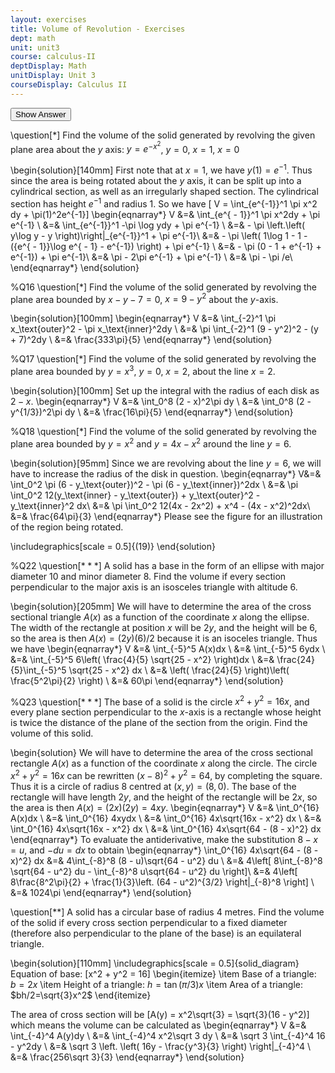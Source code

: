 ```yaml
---
layout: exercises
title: Volume of Revolution - Exercises
dept: math
unit: unit3
course: calculus-II
deptDisplay: Math
unitDisplay: Unit 3
courseDisplay: Calculus II
---
```


<div class="answerBox">
<button onclick="myFunction('answer1')" class="answerButton">Show Answer</button>
<div  id="answer1" class="answer" >

\question[$*$] Find the volume of the solid generated by revolving the given plane area about the $y$ axis: $y = e^{-x^2}$, $y = 0$, $x = 1$, $x = 0$

\begin{solution}[140mm]
First note that at $x = 1$, we have $y(1) = e^{-1}$. Thus since the area is being rotated about the $y$ axis, it can be split up into a cylindrical section, as well as an irregularly shaped section. The cylindrical section has height $e^{-1}$ and radius $1$. 
So we have \[ V = \int_{e^{-1}}^1 \pi x^2 dy + \pi(1)^2e^{-1}\]
\begin{eqnarray*}
V &=& \int_{e^{ - 1}}^1 \pi x^2dy  + \pi e^{-1} \\
&=& \int_{e^{-1}}^1 -\pi \log ydy  + \pi e^{-1} \\
&=&  - \pi \left.\left( y\log y - y \right)\right|_{e^{-1}}^1 + \pi e^{-1}\\
&=&  - \pi \left( 1\log 1 - 1 - ({e^{ - 1}}\log e^{ - 1} - e^{-1}) \right) + \pi e^{-1} \\
&=&  - \pi (0 - 1 + e^{-1} + e^{-1}) + \pi e^{-1}\\
&=& \pi  - 2\pi e^{-1} + \pi e^{-1} \\
&=& \pi  - \pi /e\\
\end{eqnarray*}
\end{solution}

%Q16
\question[$*$] Find the volume of the solid generated by revolving the plane area bounded by $x - y - 7 = 0$, $x = 9 - y^2$ about the $y$-axis.

\begin{solution}[100mm]
\begin{eqnarray*}
V &=& \int_{-2}^1 \pi x_\text{outer}^2 - \pi x_\text{inner}^2dy \\
&=& \pi \int_{-2}^1 (9 - y^2)^2 - (y + 7)^2dy \\
&=& \frac{333\pi}{5}
\end{eqnarray*}
\end{solution}




%Q17
\question[$*$] Find the volume of the solid generated by revolving the plane area bounded by $y = x^3$, $y = 0$, $x = 2$, about the line $x = 2$.

\begin{solution}[100mm]
Set up the integral with the radius of each disk as $2 - x$.
\begin{eqnarray*}
V &=& \int_0^8 (2 - x)^2\pi dy \\
&=& \int_0^8 (2 - y^{1/3})^2\pi dy \\
&=& \frac{16\pi}{5}
\end{eqnarray*}
\end{solution}

%Q18
\question[$*$] Find the volume of the solid generated by revolving the plane area bounded by $y = x^2$ and $y = 4x - x^2$ around the line $y = 6$.

\begin{solution}[95mm]
Since we are revolving about the line $y = 6$, we will have to increase the radius of the disk in question. 
\begin{eqnarray*}
V&=& \int_0^2 \pi (6 - y_\text{outer})^2 - \pi (6 - y_\text{inner})^2dx \\
&=& \pi \int_0^2 12(y_\text{inner} - y_\text{outer}) + y_\text{outer}^2 - y_\text{inner}^2 dx\\
&=& \pi \int_0^2 12(4x - 2x^2) + x^4 - (4x - x^2)^2dx\\
&=& \frac{64\pi}{3}
\end{eqnarray*}
Please see the figure for an illustration of the region being rotated.

\includegraphics[scale = 0.5]{(19)}
\end{solution}

%Q22
\question[$***$] A solid has a base in the form of an ellipse with major diameter 10 and minor diameter 8. Find the volume if every section perpendicular to the major axis is an isosceles triangle with altitude 6.

\begin{solution}[205mm]
We will have to determine the area of the cross sectional triangle $A(x)$ as a function of the coordinate $x$ along the ellipse. The width of the rectangle at position $x$ will be $2y$, and the height will be 6, so the area is then $A(x) = (2y)(6)/2$ because it is an isoceles triangle. Thus we have
\begin{eqnarray*}
V &=& \int_{-5}^5 A(x)dx \\
&=& \int_{-5}^5 6ydx \\
&=& \int_{-5}^5 6\left( \frac{4}{5} \sqrt{25 - x^2} \right)dx \\
&=& \frac{24}{5}\int_{-5}^5 \sqrt{25 - x^2} dx \\
&=& \left( \frac{24}{5} \right)\left( \frac{5^2\pi}{2} \right) \\
&=& 60\pi
\end{eqnarray*}
\end{solution}

%Q23
\question[$***$] The base of a solid is the circle $x^2 + y^2 = 16x$, and every plane section perpendicular to the $x$-axis is a rectangle whose height is twice the distance of the plane of the section from the origin. Find the volume of this solid.

\begin{solution}
We will have to determine the area of the cross sectional rectangle $A(x)$ as a function of the coordinate $x$ along the circle. The circle $x^2+y^2 = 16x$ can be rewritten $(x-8)^2 + y^2 = 64$, by completing the square. Thus it is a circle of radius 8 centred at $(x,y) = (8,0)$. The base of the rectangle will have length $2y$, and the height of the rectangle will be $2x$, so the area is then $A(x) = (2x)(2y) = 4xy$.
\begin{eqnarray*}
V &=& \int_0^{16} A(x)dx \\
&=& \int_0^{16} 4xydx \\
&=& \int_0^{16} 4x\sqrt{16x - x^2} dx \\
&=& \int_0^{16} 4x\sqrt{16x - x^2} dx  \\
&=& \int_0^{16} 4x\sqrt{64 - (8 - x)^2} dx
\end{eqnarray*}
To evaluate the antiderivative, make the substitution $8 - x = u$, and $-du = dx$ to obtain
\begin{eqnarray*}
\int_0^{16} 4x\sqrt{64 - (8 - x)^2} dx &=& 4\int_{-8}^8 (8 - u)\sqrt{64 - u^2} du \\
&=& 4\left[ 8\int_{-8}^8 \sqrt{64 - u^2} du - \int_{-8}^8 u\sqrt{64 - u^2} du \right]\\
&=& 4\left[ 8\frac{8^2\pi}{2} + \frac{1}{3}\left. (64 - u^2)^{3/2} \right|_{-8}^8 \right] \\
&=& 1024\pi 
\end{eqnarray*}
\end{solution}

\question[$**$] A solid has a circular base of radius 4 metres. Find the volume of the solid if every cross section perpendicular to a fixed diameter (therefore also perpendicular to the plane of the base) is an equilateral triangle.

\begin{solution}[110mm]
\includegraphics[scale = 0.5]{solid_diagram}
Equation of base: 
\[x^2 + y^2 = 16\]
\begin{itemize}
\item Base of a triangle: $b = 2x$
\item Height of a triangle: $h =\tan(\pi/3)x$
\item Area of a triangle: $bh/2=\sqrt{3}x^2$
\end{itemize}

The area of cross section will be 
\[A(y) = x^2\sqrt{3} = \sqrt{3}(16 - y^2)\]
which means the volume can be calculated as
\begin{eqnarray*}
V &=& \int_{-4}^4 A(y)dy \\
&=& \int_{-4}^4 x^2\sqrt 3 dy \\
&=& \sqrt 3 \int_{-4}^4 16 - y^2dy \\
&=& \sqrt 3 \left. \left( 16y - \frac{y^3}{3} \right) \right|_{-4}^4 \\
&=& \frac{256\sqrt 3}{3}
\end{eqnarray*}
\end{solution}
